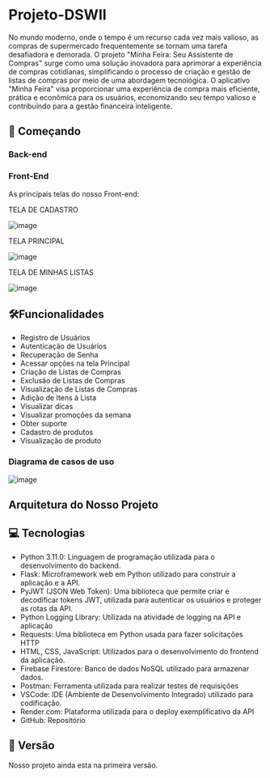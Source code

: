# Projeto-DSWII
No mundo moderno, onde o tempo é um recurso cada vez mais valioso, as compras de supermercado frequentemente se tornam uma tarefa desafiadora e demorada. O projeto "Minha Feira: Seu Assistente de Compras" surge como uma solução inovadora para aprimorar a experiência de compras cotidianas, simplificando o processo de criação e gestão de listas de compras por meio de uma abordagem tecnológica.
O aplicativo "Minha Feira" visa proporcionar uma experiência de compra mais eficiente, prática e econômica para os usuários, economizando seu tempo valioso e contribuindo para a gestão financeira inteligente.

## 🚀 Começando


### Back-end



### Front-End 

As principais telas do nosso Front-end: 

TELA DE CADASTRO 

![image](https://github.com/pauloandreoliv/Projeto-DSWII/assets/81064629/68f631d4-691b-4432-af09-f3047054e3d7)

TELA PRINCIPAL 

![image](https://github.com/pauloandreoliv/Projeto-DSWII/assets/81064629/b0697ec2-d855-4340-b7f2-a71fd92e9e48)

TELA DE MINHAS LISTAS

![image](https://github.com/pauloandreoliv/Projeto-DSWII/assets/81064629/04720406-c478-40df-996c-c7a41154ddc9)



## 🛠️Funcionalidades 
- Registro de Usuários
- Autenticação de Usuários
- Recuperação de Senha
- Acessar opções na tela Principal
- Criação de Listas de Compras
- Exclusão de Listas de Compras
- Visualização de Listas de Compras
- Adição de Itens à Lista
- Visualizar dicas
- Visualizar promoções da semana
- Obter suporte
- Cadastro de produtos
- Visualização de produto

### Diagrama de casos de uso 

![image](https://github.com/pauloandreoliv/Projeto-DSWII/assets/81064629/5d3aecbf-a504-4065-a16b-05d4e0e42809)




## Arquitetura do Nosso Projeto


## 💻 Tecnologias
- Python 3.11.0: Linguagem de programação utilizada para o desenvolvimento do backend.
- Flask: Microframework web em Python utilizado para construir a aplicação e a API.
- PyJWT (JSON Web Token): Uma biblioteca que permite criar e decodificar tokens JWT, utilizada para autenticar os usuários e proteger as rotas da API.
- Python Logging Library: Utilizada na atividade de logging na API e aplicação
- Requests: Uma biblioteca em Python usada para fazer solicitações HTTP
- HTML, CSS, JavaScript: Utilizados para o desenvolvimento do frontend da aplicação.
- Firebase Firestore: Banco de dados NoSQL utilizado para armazenar dados.
- Postman: Ferramenta utilizada para realizar testes de requisições
- VSCode: IDE (Ambiente de Desenvolvimento Integrado) utilizado para codificação.
- Render.com: Plataforma utilizada para o deploy exemplificativo da API
- GitHub: Repositório

## 📌 Versão
Nosso projeto ainda esta na primeira versão. 
